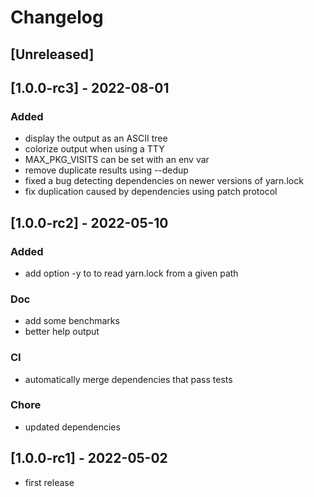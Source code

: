 # Changelog

## [Unreleased]

## [1.0.0-rc3] - 2022-08-01

### Added
- display the output as an ASCII tree
- colorize output when using a TTY
- MAX_PKG_VISITS can be set with an env var
- remove duplicate results using --dedup
- fixed a bug detecting dependencies on newer versions of yarn.lock
- fix duplication caused by dependencies using patch protocol

## [1.0.0-rc2] - 2022-05-10

### Added
- add option -y to to read yarn.lock from a given path
### Doc
- add some benchmarks
- better help output
### CI
- automatically merge dependencies that pass tests
### Chore
- updated dependencies

## [1.0.0-rc1] - 2022-05-02
- first release